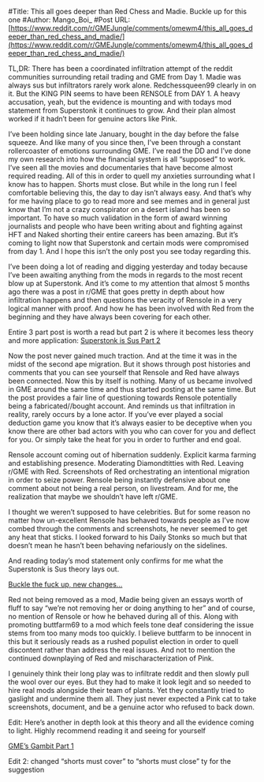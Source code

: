 #Title: This all goes deeper than Red Chess and Madie. Buckle up for this one
#Author: Mango_Boi_
#Post URL: [https://www.reddit.com/r/GMEJungle/comments/omewm4/this_all_goes_deeper_than_red_chess_and_madie/](https://www.reddit.com/r/GMEJungle/comments/omewm4/this_all_goes_deeper_than_red_chess_and_madie/)


TL,DR: There has been a coordinated infiltration attempt of the reddit communities surrounding retail trading and GME from Day 1. Madie was always sus but infiltrators rarely work alone. Redchessqueen99 clearly in on it. But the KING PIN seems to have been RENSOLE from DAY 1. A heavy accusation, yeah, but the evidence is mounting and with todays mod statement from Superstonk it continues to grow. And their plan almost worked if it hadn’t been for genuine actors like Pink.



I’ve been holding since late January, bought in the day before the false squeeze. And like many of you since then, I’ve been through a constant rollercoaster of emotions surrounding GME. I’ve read the DD and I’ve done my own research into how the financial system is all “supposed” to work. I’ve seen all the movies and documentaries that have become almost required reading. All of this in order to quell my anxieties surrounding what I know has to happen. Shorts must close. But while in the long run I feel comfortable believing this, the day to day isn’t always easy. And that’s why for me having place to go to read more and see memes and in general just know that I’m not a crazy conspirator on a desert island has been so important.  To have so much validation in the form of award winning journalists and people who have been writing about and fighting against HFT and Naked shorting their entire careers has been amazing. But it’s coming to light now that Superstonk and certain mods were compromised from day 1. And I hope this isn’t the only post you see today regarding this. 

I’ve been doing a lot of reading and digging yesterday and today because I’ve been awaiting anything from the mods in regards to the most recent blow up at Superstonk. And it’s come to my attention that almost 5 months ago there was a post in r/GME that goes pretty in depth about how infiltration happens and then questions the veracity of Rensole in a very logical manner with proof. And how he has been involved with Red from the beginning and they have always been covering for each other. 

Entire 3 part post is worth a read but part 2 is where it becomes less theory and more application:  [Superstonk is Sus Part 2](https://www.reddit.com/r/GME/comments/mtyk40/superstonk_is_sus_an_investigation_into/?utm_source=share&amp;utm_medium=ios_app&amp;utm_name=iossmf)

Now the post never gained much traction. And at the time it was in the midst of the second ape migration. But it shows through post histories and comments that you can see yourself that Rensole and Red have always been connected. Now this by itself is nothing. Many of us became involved in GME around the same time and thus started posting at the same time. But the post provides a fair line of questioning towards Rensole potentially being a fabricated//bought account. And reminds us that infiltration in reality, rarely occurs by a lone actor. If you’ve ever played a social deduction game you know that it’s always easier to be deceptive when you know there are other bad actors with you who can cover for you and deflect for you. Or simply take the heat for you in order to further and end goal. 

Rensole account coming out of hibernation suddenly. Explicit karma farming and establishing presence. Moderating Diamondtitties with Red. Leaving r/GME with Red. Screenshots of Red orchestrating an intentional migration in order to seize power. Rensole being instantly defensive about one comment about not being a real person, on livestream. And for me, the realization that maybe we shouldn’t have left r/GME. 

I thought we weren’t supposed to have celebrities. But for some reason no matter how un-excellent Rensole has behaved towards people as I’ve now combed through the comments and screenshots, he never seemed to get any heat that sticks. I looked forward to his Daily Stonks so much but that doesn’t mean he hasn’t been behaving nefariously on the sidelines.

And reading today’s mod statement only confirms for me what the Superstonk is Sus theory lays out. 

[Buckle the fuck up, new changes…](https://www.reddit.com/r/Superstonk/comments/omdh53/buckle_the_fuck_up_new_changes_in_the_moderating/?utm_source=share&amp;utm_medium=ios_app&amp;utm_name=iossmf)

Red not being removed as a mod, Madie being given an essays worth of fluff to say “we’re not removing her or doing anything to her” and of course, no mention of Rensole or how he behaved during all of this. Along with promoting buttfarm69 to a mod which feels tone deaf considering the issue stems from too many mods too quickly. I believe buttfarm to be innocent in this but it seriously reads as a rushed populist election in order to quell discontent rather than address the real issues. And not to mention the continued downplaying of Red and mischaracterization of Pink.

I genuinely think their long play was to infiltrate reddit and then slowly pull the wool over our eyes. But they had to make it look legit and so needed to hire real mods alongside their team of plants. Yet they constantly tried to gaslight and undermine them all. They just never expected a Pink cat to take screenshots, document, and be a genuine actor who refused to back down.

Edit: Here’s another in depth look at this theory and all the evidence coming to light. Highly recommend reading it and seeing for yourself 

[GME’s Gambit Part 1](https://www.reddit.com/r/GME/comments/omeb9e/gmes_gambit_how_we_were_almost_all_fooled_by/?utm_source=share&amp;utm_medium=ios_app&amp;utm_name=iossmf)

Edit 2: changed “shorts must cover” to “shorts must close” ty for the suggestion